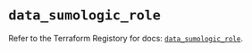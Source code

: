 # `data_sumologic_role`

Refer to the Terraform Registory for docs: [`data_sumologic_role`](https://www.terraform.io/docs/providers/sumologic/d/role).
